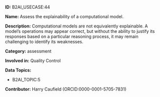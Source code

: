**ID:** B2AI_USECASE:44

**Name:** Assess the explainability of a computational model.

**Description:** Computational models are not equivalently explainable. A model’s operations may appear correct, but without the ability to justify its responses based on a particular reasoning process, it may remain challenging to identify its weaknesses.

**Category:** assessment

**Involved in:** Quality Control

**Data Topics:**

- B2AI_TOPIC:5

**Contributor:** Harry Caufield
 (ORCID:0000-0001-5705-7831)

